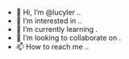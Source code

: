 - 👋 Hi, I’m @lucyler ..
- 👀 I’m interested in ..
- 🌱 I’m currently learning .
- 💞️ I’m looking to collaborate on .
- 📫 How to reach me ..

  
<!---
lucyler/lucyler is a ✨ special ✨ repository because its `README.md` (this file) appears on your GitHub profile.
You can click the Preview link to take a look at your changes.
--->
